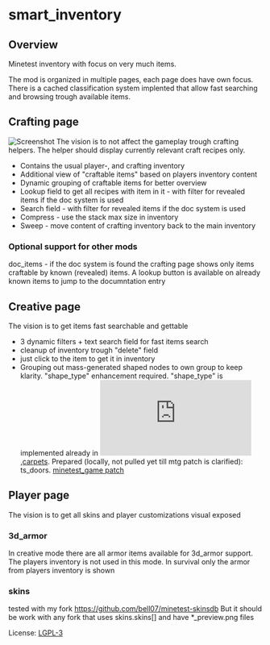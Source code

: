 # smart_inventory

## Overview
Minetest inventory with focus on very much items.

The mod is organized in multiple pages, each page does have own focus. There is a cached classification system implented that allow fast searching and browsing trough available items.

## Crafting page
![Screenshot](https://github.com/bell07/minetest-smart_inventory/blob/master/screenshot.png)
The vision is to not affect the gameplay trough crafting helpers. The helper should display currently relevant craft recipes only.
- Contains the usual player-, and crafting inventory
- Additional view of "craftable items" based on players inventory content
- Dynamic grouping of craftable items for better overview
- Lookup field to get all recipes with item in it - with filter for revealed items if the doc system is used
- Search field - with filter for revealed items if the doc system is used
- Compress - use the stack max size in inventory
- Sweep - move content of crafting inventory back to the main inventory

### Optional support for other mods
doc_items - if the doc system is found the crafting page shows only items craftable by known (revealed) items.
A lookup button is available on already known items to jump to the documntation entry


## Creative page
The vision is to get items fast searchable and gettable
- 3 dynamic filters + text search field for fast items search
- cleanup of inventory trough "delete" field
- just click to the item to get it in inventory
- Grouping out mass-generated shaped nodes to own group to keep klarity. "shape_type" enhancement required.
  "shape_type" is implemented already in ![lib_node_shapes modpack](https://forum.minetest.net/viewtopic.php?f=9&t=16740),[carpets](https://github.com/bell07/minetest-carpets). Prepared (locally, not pulled yet till mtg patch is clarified): ts_doors. [minetest_game patch](https://github.com/minetest/minetest_game/pull/1594)

## Player page
The vision is to get all skins and player customizations visual exposed

### 3d_armor
In creative mode there are all armor items available for 3d_armor support. The players inventory is not used in this mode. In survival only the armor from players inventory is shown

### skins
tested with my fork https://github.com/bell07/minetest-skinsdb
But it should be work with any fork that uses skins.skins[] and have *_preview.png files

License: [LGPL-3](https://github.com/bell07/minetest-smart_inventory/blob/master/LICENSE)
